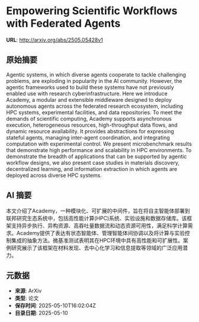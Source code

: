 # Empowering Scientific Workflows with Federated Agents

**URL**: http://arxiv.org/abs/2505.05428v1

## 原始摘要

Agentic systems, in which diverse agents cooperate to tackle challenging
problems, are exploding in popularity in the AI community. However, the agentic
frameworks used to build these systems have not previously enabled use with
research cyberinfrastructure. Here we introduce Academy, a modular and
extensible middleware designed to deploy autonomous agents across the federated
research ecosystem, including HPC systems, experimental facilities, and data
repositories. To meet the demands of scientific computing, Academy supports
asynchronous execution, heterogeneous resources, high-throughput data flows,
and dynamic resource availability. It provides abstractions for expressing
stateful agents, managing inter-agent coordination, and integrating computation
with experimental control. We present microbenchmark results that demonstrate
high performance and scalability in HPC environments. To demonstrate the
breadth of applications that can be supported by agentic workflow designs, we
also present case studies in materials discovery, decentralized learning, and
information extraction in which agents are deployed across diverse HPC systems.


## AI 摘要

本文介绍了Academy，一种模块化、可扩展的中间件，旨在将自主智能体部署到联邦研究生态系统中，包括高性能计算(HPC)系统、实验设施和数据存储库。该框架支持异步执行、异构资源、高吞吐量数据流和动态资源可用性，满足科学计算需求。Academy提供了表达有状态智能体、管理智能体间协调以及将计算与实验控制集成的抽象方法。微基准测试表明其在HPC环境中具有高性能和可扩展性。案例研究展示了该框架在材料发现、去中心化学习和信息提取等领域的广泛应用潜力。

## 元数据

- **来源**: ArXiv
- **类型**: 论文
- **保存时间**: 2025-05-10T16:02:04Z
- **目录日期**: 2025-05-10
